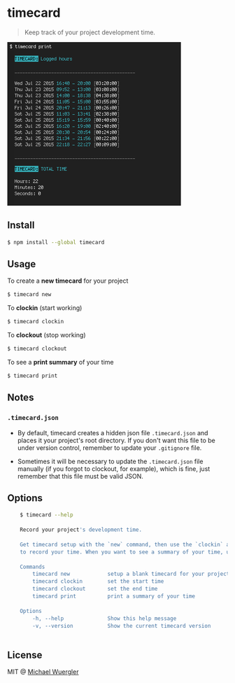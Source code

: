 # timecard
> Keep track of your project development time.

![timecard print screenshot](media/timecard-print-screenshot.png)

## Install 
```sh
$ npm install --global timecard
```

## Usage

To create a **new timecard** for your project
```sh
$ timecard new
```

To **clockin** (start working)
```sh
$ timecard clockin
```

To **clockout** (stop working)
```sh
$ timecard clockout
```

To see a **print summary** of your time
```sh
$ timecard print
```

## Notes

### `.timecard.json`

- By default, timecard creates a hidden json file `.timecard.json` and places it your project's root 
directory. If you don't want this file to be under version control, remember to update your `.gitignore` file.  

- Sometimes it will be necessary to update the `.timecard.json` file manually (if you forgot to clockout, for example), 
which is fine, just remember that this file must be valid JSON.
 
 
## Options

```sh
    $ timecard --help
   
    Record your project's development time.

    Get timecard setup with the `new` command, then use the `clockin` and `clockout` commands
    to record your time. When you want to see a summary of your time, use the `print` command.

    Commands
        timecard new            setup a blank timecard for your project
        timecard clockin        set the start time
        timecard clockout       set the end time
        timecard print          print a summary of your time

    Options
        -h, --help              Show this help message
        -v, --version           Show the current timecard version
        
```

## License

MIT @ [Michael Wuergler](http://numetriclabs.com)

